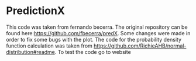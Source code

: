 # PredictionX
This code was taken from fernando becerra. The original repository can be found here:https://github.com/fbecerra/predX. Some changes were made in order to fix some bugs with the plot. The code for the probability density function calculation was taken from https://github.com/RichieAHB/normal-distribution#readme. To test the code go to website
